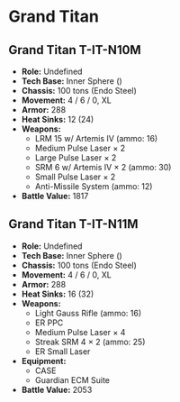 # Grand Titan
## Grand Titan T-IT-N10M
- **Role:** Undefined
- **Tech Base:** Inner Sphere ()
- **Chassis:** 100 tons (Endo Steel)
- **Movement:** 4 / 6 / 0, XL
- **Armor:** 288
- **Heat Sinks:** 12 (24)
- **Weapons:**
  - LRM 15 w/ Artemis IV (ammo: 16)
  - Medium Pulse Laser × 2
  - Large Pulse Laser × 2
  - SRM 6 w/ Artemis IV × 2 (ammo: 30)
  - Small Pulse Laser × 2
  - Anti-Missile System (ammo: 12)
- **Battle Value:** 1817

## Grand Titan T-IT-N11M
- **Role:** Undefined
- **Tech Base:** Inner Sphere ()
- **Chassis:** 100 tons (Endo Steel)
- **Movement:** 4 / 6 / 0, XL
- **Armor:** 288
- **Heat Sinks:** 16 (32)
- **Weapons:**
  - Light Gauss Rifle (ammo: 16)
  - ER PPC
  - Medium Pulse Laser × 4
  - Streak SRM 4 × 2 (ammo: 25)
  - ER Small Laser
- **Equipment:**
  - CASE
  - Guardian ECM Suite
- **Battle Value:** 2053

